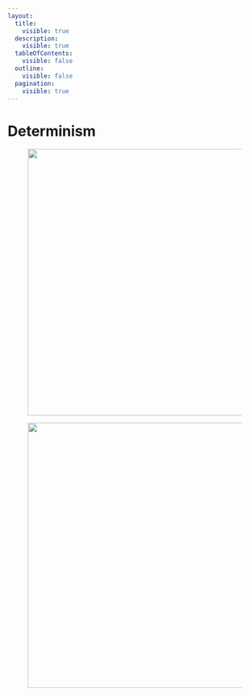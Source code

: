 ```yaml
---
layout:
  title:
    visible: true
  description:
    visible: true
  tableOfContents:
    visible: false
  outline:
    visible: false
  pagination:
    visible: true
---
```


# Determinism

<figure><img src="../../../../../../.gitbook/assets/Screenshot 2024-02-10 at 4.58.52 PM.png" alt="" width="528"><figcaption></figcaption></figure>

<figure><img src="../../../../../../.gitbook/assets/Screenshot 2024-02-10 at 4.59.13 PM.png" alt="" width="525"><figcaption></figcaption></figure>
